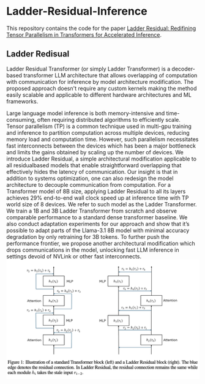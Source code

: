 # Ladder-Residual-Inference
This repository contains the code for the paper [Ladder Residual: Redifining Tensor Parallelism in Transformers for Accelerated Inference]().

## Ladder Redisual
Ladder Residual Transformer (or simply Ladder Transformer) is a decoder-based transformer LLM architecture that allows overlapping of computation with communication for inference by model architecture modification. The proposed approach doesn't require any custom kernels making the method easily scalable and applicable to different hardware architectures and ML frameworks.

Large language model inference is both memory-intensive and time-consuming, often
requiring distributed algorithms to efficiently scale. Tensor parallelism (TP) is a
common technique used in multi-gpu training and inference to partition computation
across multiple devices, reducing memory load and computation time. However, such
parallelism necessitates fast interconnects between the devices which has been a major
bottleneck and limits the gains obtained by scaling up the number of devices. We
introduce Ladder Residual, a simple architectural modification applicable to all residualbased models that enable straightforward overlapping that effectively hides the latency
of communication. Our insight is that in addition to systems optimization, one can also
redesign the model architecture to decouple communication from computation. For a
Transformer model of 8B size, applying Ladder Residual to all its layers achieves 29%
end-to-end wall clock speed up at inference time with TP world size of 8 devices. We refer to such model as the Ladder Transformer. We train a 1B and 3B Ladder Transformer
from scratch and observe comparable performance to a standard dense transformer
baseline. We also conduct adaptation experiments for our approach and show that it’s
possible to adapt parts of the Llama-3.1 8B model with minimal accuracy degradation
by only retraining for 3B tokens. To further push the performance frontier, we
propose another architectural modification which drops communications in the model,
unlocking fast LLM inference in settings devoid of NVLink or other fast interconnects.
![image](./assets/architecture.png)
